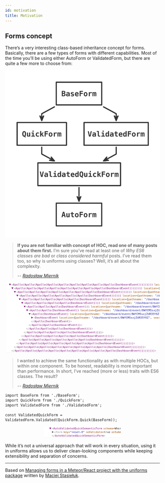 ```yaml
---
id: motivation
title: Motivation
---
```


## Forms concept

There’s a very interesting class-based inheritance concept for forms.
Basically, there are a few types of forms with different capabilities.
Most of the time you’ll be using either AutoForm or ValidatedForm, but there are quite a few more to choose from:

<p align="center">
  <img src="/img/uniforms-graph.svg" alt='Graph showing inheritance hierarchy of different forms.'/>
</p>

> **If you are not familiar with concept of HOC, read one of many posts about them first.**
> I’m sure you’ve read at least one of _Why ES6 classes are bad_ or _class considered harmful_ posts. I’ve read them too, so why is uniforms using classes? Well, it’s all about the complexity.
>
> -- <cite>[Radosław Miernik](https://github.com/radekmie)</cite>

<p align="center">
  <img src="/img/hoc-hell.png" alt='React DevTools when lots of HOC’s are applied to a component.'/>
</p>

> I wanted to achieve the same functionality as with multiple HOCs, but within one component. To be honest, readability is more important than performance. In short, I’ve reached (more or less) traits with ES6 classes. The result?
>
> -- <cite>[Radosław Miernik](https://github.com/radekmie)</cite>

```tsx
import BaseForm from './BaseForm';
import QuickForm from './QuickForm';
import ValidatedForm from './ValidatedForm';

const ValidatedQuickForm = ValidatedForm.Validated(QuickForm.Quick(BaseForm));
```

<p align="center">
  <img src="/img/uniforms-traits.png" alt='AutoValidatedQuickSemanticForm (using 5 "traits") viewed in React DevTools.'/>
</p>

While it’s not a universal approach that will work in every situation, using it in uniforms allows us to deliver clean-looking components while keeping extensibility and separation of concerns.

<hr />

Based on [Managing forms in a Meteor/React project with the uniforms package](https://blog.meteor.com/managing-forms-in-a-meteor-react-project-with-uniforms-33d60602b43a) written by [Maciej Stasiełuk](https://github.com/MacRusher).
